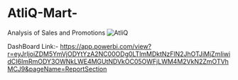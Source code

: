 # AtliQ-Mart-
Analysis of Sales and Promotions
![AtliQ](https://github.com/RavinaKarnik/AtliQ-Mart-/assets/130289037/11497d55-cda1-4fe8-9d50-c8762d9d7cd6)

DashBoard Link:- https://app.powerbi.com/view?r=eyJrIjoiZDM5YmVjODYtYzA2NC00ODg0LTlmMDktNzFlN2JhOTJiMjZmIiwidCI6ImRmODY3OWNkLWE4MGUtNDVkOC05OWFjLWM4M2VkN2ZmOTVhMCJ9&pageName=ReportSection

